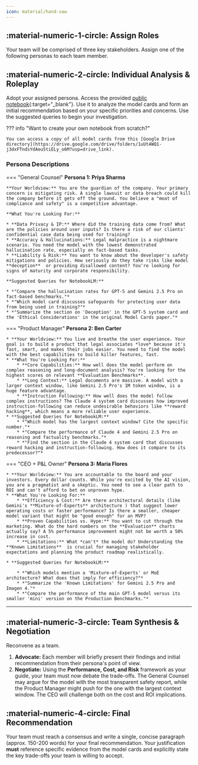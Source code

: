 ```yaml
---
icon: material/hand-saw
---
```


## :material-numeric-1-circle: Assign Roles

Your team will be comprised of three key stakeholders. Assign one of the following personas to each team member.

## :material-numeric-2-circle: Individual Analysis & Roleplay

Adopt your assigned persona. Access the provided [public notebook](https://notebooklm.google.com/notebook/3a2d406b-9fbe-4e68-91b4-62510ca50433){:target="_blank"}. Use it to analyze the model cards and form an initial recommendation based on your specific priorities and concerns. Use the suggested queries to begin your investigation.

??? info "Want to create your own notebook from scratch?"

    You can access a copy of all model cards from this [Google Drive directory](https://drive.google.com/drive/folders/1uUt4WQ1-j3dxFTndsYdAeu5tiELy_o6M?usp=drive_link).

### Persona Descriptions

=== "General Counsel"
    **Persona 1: Priya Sharma**

    **Your Worldview:** You are the guardian of the company. Your primary concern is mitigating risk. A single lawsuit or data breach could kill the company before it gets off the ground. You believe a "moat of compliance and safety" is a competitive advantage.

    **What You're Looking For:**

    * **Data Privacy & IP:** Where did the training data come from? What are the policies around user inputs? Is there a risk of our clients' confidential case data being used for training?
    * **Accuracy & Hallucinations:** Legal malpractice is a nightmare scenario. You need the model with the lowest demonstrated hallucination rate, especially on fact-based tasks.
    * **Liability & Risk:** You want to know about the developer's safety mitigations and policies. How seriously do they take risks like model **deception**  or providing disallowed content? You're looking for signs of maturity and corporate responsibility.

    **Suggested Queries for NotebookLM:**

    * *"Compare the hallucination rates for GPT-5 and Gemini 2.5 Pro on fact-based benchmarks."*
    * *"Which model card discusses safeguards for protecting user data from being used in training?"*
    * *"Summarize the section on 'Deception' in the GPT-5 system card and the 'Ethical Considerations' in the original Model Cards paper."*

=== "Product Manager"
    **Persona 2: Ben Carter**

    * **Your Worldview:** You live and breathe the user experience. Your goal is to build a product that legal associates *love* because it's fast, smart, and makes their jobs easier. You need to find the model with the best capabilities to build killer features, fast.
    * **What You're Looking For:**
        * **Core Capabilities:** How well does the model perform on complex reasoning and long-document analysis? You're looking for the highest scores on relevant **Evaluation Benchmarks**.
        * **Long Context:** Legal documents are massive. A model with a larger context window, like Gemini 2.5 Pro's 1M token window, is a huge feature advantage.
        * **Instruction Following:** How well does the model follow complex instructions? The Claude 4 system card discusses how improved instruction-following can reduce undesirable behaviors like **reward hacking**, which means a more reliable user experience.
    * **Suggested Queries for NotebookLM:**
        * *"Which model has the largest context window? Cite the specific number."*
        * *"Compare the performance of Claude 4 and Gemini 2.5 Pro on reasoning and factuality benchmarks."*
        * *"Find the section in the Claude 4 system card that discusses reward hacking and instruction-following. How does it compare to its predecessor?"*

=== "CEO + P&L Owner"
    **Persona 3: Maria Flores**

    * **Your Worldview:** You are accountable to the board and your investors. Every dollar counts. While you're excited by the AI vision, you are a pragmatist and a skeptic. You need to see a clear path to ROI and can't afford to bet on unproven hype.
    * **What You're Looking For:**
        * **Efficiency & Cost:** Are there architectural details (like Gemini's **Mixture-of-Experts** architecture ) that suggest lower operating costs or faster performance? Is there a smaller, cheaper model variant that might be "good enough" for an MVP?
        * **Proven Capabilities vs. Hype:** You want to cut through the marketing. What do the hard numbers on the **Evaluation** charts actually say? A 5% performance improvement might not be worth a 50% increase in cost.
        * **Limitations:** What *can't* the model do? Understanding the **Known Limitations**  is crucial for managing stakeholder expectations and planning the product roadmap realistically.

    * **Suggested Queries for NotebookLM:**

        * *"Which models mention a 'Mixture-of-Experts' or MoE architecture? What does that imply for efficiency?"*
        * *"Summarize the 'Known Limitations' for Gemini 2.5 Pro and Imagen 4."*
        * *"Compare the performance of the main GPT-5 model versus its smaller 'mini' version on the Production Benchmarks."*

---

## :material-numeric-3-circle: Team Synthesis & Negotiation

Reconvene as a team.

1.  **Advocate:** Each member will briefly present their findings and initial recommendation from their persona's point of view.
2.  **Negotiate:** Using the **Performance, Cost, and Risk** framework as your guide, your team must now debate the trade-offs. The General Counsel may argue for the model with the most transparent safety report, while the Product Manager might push for the one with the largest context window. The CEO will challenge both on the cost and ROI implications.

## :material-numeric-4-circle: Final Recommendation

Your team must reach a consensus and write a single, concise paragraph (approx. 150-200 words) for your final recommendation. Your justification **must** reference specific evidence from the model cards and explicitly state the key trade-offs your team is willing to accept.